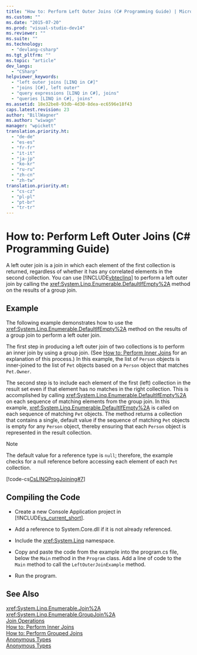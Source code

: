 ```yaml
---
title: "How to: Perform Left Outer Joins (C# Programming Guide) | Microsoft Docs"
ms.custom: ""
ms.date: "2015-07-20"
ms.prod: "visual-studio-dev14"
ms.reviewer: ""
ms.suite: ""
ms.technology: 
  - "devlang-csharp"
ms.tgt_pltfrm: ""
ms.topic: "article"
dev_langs: 
  - "CSharp"
helpviewer_keywords: 
  - "left outer joins [LINQ in C#]"
  - "joins [C#], left outer"
  - "query expressions [LINQ in C#], joins"
  - "queries [LINQ in C#], joins"
ms.assetid: 18e32be8-93db-4d30-8dea-ec6596e18f43
caps.latest.revision: 23
author: "BillWagner"
ms.author: "wiwagn"
manager: "wpickett"
translation.priority.ht: 
  - "de-de"
  - "es-es"
  - "fr-fr"
  - "it-it"
  - "ja-jp"
  - "ko-kr"
  - "ru-ru"
  - "zh-cn"
  - "zh-tw"
translation.priority.mt: 
  - "cs-cz"
  - "pl-pl"
  - "pt-br"
  - "tr-tr"
---
```

# How to: Perform Left Outer Joins (C# Programming Guide)
A left outer join is a join in which each element of the first collection is returned, regardless of whether it has any correlated elements in the second collection. You can use [!INCLUDE[vbteclinq](../../../csharp/includes/vbteclinq_md.md)] to perform a left outer join by calling the <xref:System.Linq.Enumerable.DefaultIfEmpty%2A> method on the results of a group join.  
  
## Example  
 The following example demonstrates how to use the <xref:System.Linq.Enumerable.DefaultIfEmpty%2A> method on the results of a group join to perform a left outer join.  
  
 The first step in producing a left outer join of two collections is to perform an inner join by using a group join. (See [How to: Perform Inner Joins](../../../csharp/programming-guide/linq-query-expressions/how-to-perform-inner-joins.md) for an explanation of this process.) In this example, the list of `Person` objects is inner-joined to the list of `Pet` objects based on a `Person` object that matches `Pet.Owner`.  
  
 The second step is to include each element of the first (left) collection in the result set even if that element has no matches in the right collection. This is accomplished by calling <xref:System.Linq.Enumerable.DefaultIfEmpty%2A> on each sequence of matching elements from the group join. In this example, <xref:System.Linq.Enumerable.DefaultIfEmpty%2A> is called on each sequence of matching `Pet` objects. The method returns a collection that contains a single, default value if the sequence of matching `Pet` objects is empty for any `Person` object, thereby ensuring that each `Person` object is represented in the result collection.  
  
> [!NOTE]
>  The default value for a reference type is `null`; therefore, the example checks for a null reference before accessing each element of each `Pet` collection.  
  
 [!code-cs[CsLINQProgJoining#7](../../../csharp/programming-guide/linq-query-expressions/codesnippet/CSharp/how-to-perform-left-outer-joins_1.cs)]  
  
## Compiling the Code  
  
-   Create a new Console Application project in [!INCLUDE[vs_current_short](../../../csharp/programming-guide/classes-and-structs/includes/vs_current_short_md.md)].  
  
-   Add a reference to System.Core.dll if it is not already referenced.  
  
-   Include the <xref:System.Linq> namespace.  
  
-   Copy and paste the code from the example into the program.cs file, below the `Main` method in the `Program` class. Add a line of code to the `Main` method to call the `LeftOuterJoinExample` method.  
  
-   Run the program.  
  
## See Also  
 <xref:System.Linq.Enumerable.Join%2A>   
 <xref:System.Linq.Enumerable.GroupJoin%2A>   
 [Join Operations](../Topic/Join%20Operations.md)   
 [How to: Perform Inner Joins](../../../csharp/programming-guide/linq-query-expressions/how-to-perform-inner-joins.md)   
 [How to: Perform Grouped Joins](../../../csharp/programming-guide/linq-query-expressions/how-to-perform-grouped-joins.md)   
 [Anonymous Types](../../../csharp/programming-guide/classes-and-structs/anonymous-types.md)   
 [Anonymous Types](../../../visual-basic/programming-guide/language-features/objects-and-classes/anonymous-types.md)